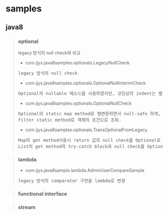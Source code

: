 samples
=======

java8
-----

> ### optional
> legacy 방식의 null check와 비교
> * com.ijys.java8samples.optionals.LegacyNullCheck
> <pre>legacy 방식의 null check</pre>
> * com.ijys.java8samples.optionals.OptionalNullInterimCheck
> <pre>Optional의 nullable 메소드를 사용하였지만, 코딩상의 indent는 별 차이가 없는...</pre>
> * com.ijys.java8samples.optionals.OptionalNullCheck
> <pre>Optional의 static map method로 형변환하면서 null-safe 하게, orElse 메소드로 default값 까지 처리.
> filter static method로 객체의 조건으로 조회.</pre>
> * com.ijys.java8samples.optionals.TransOptionalFromLegacy
> <pre>Map의 get method사용시 return 값의 null check를 Optional로 변경.
> List의 get method의 try-catch block과 null check를 Optional로 변경.</pre>

> ### lambda
> * com.ijys.java8sample.lambda.AdminUserCompareSample
> <pre>legacy 방식의 comparator 구현을 lambda로 변경</pre>


> ### functional interface


> ### stream

